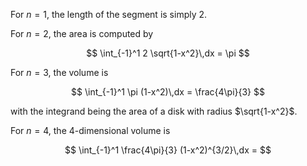 For $n=1$, the length of the segment is simply 2.

For $n=2$, the area is computed by 

$$
\int_{-1}^1 2 \sqrt{1-x^2}\,dx = \pi 
$$

For $n=3$, the volume is 

$$
\int_{-1}^1 \pi (1-x^2)\,dx = \frac{4\pi}{3} 
$$

with the integrand being the area of a disk with radius $\sqrt{1-x^2}$.

For $n=4$, the 4-dimensional volume is 

$$
\int_{-1}^1 \frac{4\pi}{3} (1-x^2)^{3/2}\,dx = 
$$
